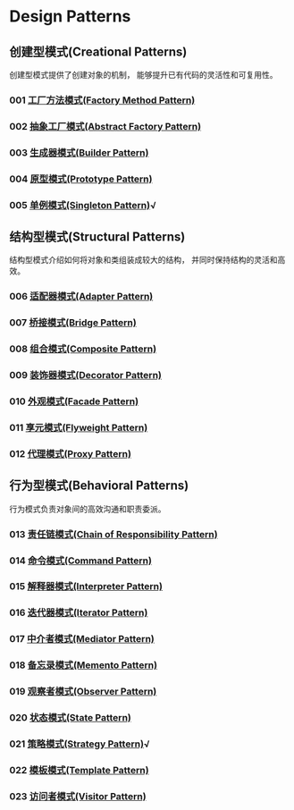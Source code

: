 # Design Patterns

## 创建型模式(Creational Patterns)

创建型模式提供了创建对象的机制， 能够提升已有代码的灵活性和可复用性。

### 001 [工厂方法模式(Factory Method Pattern)](001)

### 002 [抽象工厂模式(Abstract Factory Pattern)](002)

### 003 [生成器模式(Builder Pattern)](003)

### 004 [原型模式(Prototype Pattern)](004)

### 005 [单例模式(Singleton Pattern)](005)√

## 结构型模式(Structural Patterns)

结构型模式介绍如何将对象和类组装成较大的结构， 并同时保持结构的灵活和高效。

### 006 [适配器模式(Adapter Pattern)]()

### 007 [桥接模式(Bridge Pattern)]()

### 008 [组合模式(Composite Pattern)]()

### 009 [装饰器模式(Decorator Pattern)]()

### 010 [外观模式(Facade Pattern)]()

### 011 [享元模式(Flyweight Pattern)]()

### 012 [代理模式(Proxy Pattern)]()

## 行为型模式(Behavioral Patterns)

行为模式负责对象间的高效沟通和职责委派。

### 013 [责任链模式(Chain of Responsibility Pattern)]()

### 014 [命令模式(Command Pattern)]()

### 015 [解释器模式(Interpreter Pattern)]()

### 016 [迭代器模式(Iterator Pattern)]()

### 017 [中介者模式(Mediator Pattern)]()

### 018 [备忘录模式(Memento Pattern)]()

### 019 [观察者模式(Observer Pattern)]()

### 020 [状态模式(State Pattern)]()

### 021 [策略模式(Strategy Pattern)](021)√

### 022 [模板模式(Template Pattern)]()

### 023 [访问者模式(Visitor Pattern)]()
